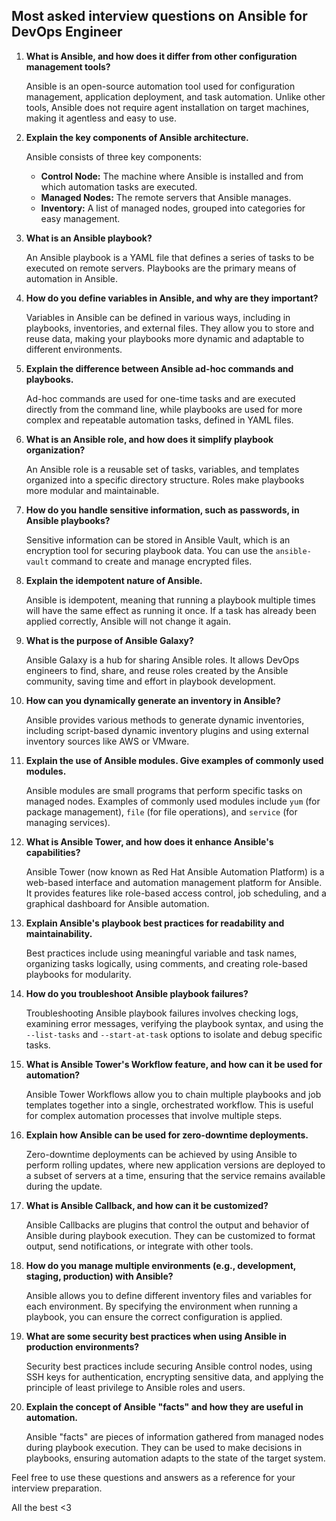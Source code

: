 ## Most asked interview questions on Ansible for DevOps Engineer

1. **What is Ansible, and how does it differ from other configuration management tools?**

   Ansible is an open-source automation tool used for configuration management, application deployment, and task automation. Unlike other tools, Ansible does not require agent installation on target machines, making it agentless and easy to use.

2. **Explain the key components of Ansible architecture.**

   Ansible consists of three key components: 
   - **Control Node:** The machine where Ansible is installed and from which automation tasks are executed.
   - **Managed Nodes:** The remote servers that Ansible manages.
   - **Inventory:** A list of managed nodes, grouped into categories for easy management.

3. **What is an Ansible playbook?**

   An Ansible playbook is a YAML file that defines a series of tasks to be executed on remote servers. Playbooks are the primary means of automation in Ansible.

4. **How do you define variables in Ansible, and why are they important?**

   Variables in Ansible can be defined in various ways, including in playbooks, inventories, and external files. They allow you to store and reuse data, making your playbooks more dynamic and adaptable to different environments.

5. **Explain the difference between Ansible ad-hoc commands and playbooks.**

   Ad-hoc commands are used for one-time tasks and are executed directly from the command line, while playbooks are used for more complex and repeatable automation tasks, defined in YAML files.

6. **What is an Ansible role, and how does it simplify playbook organization?**

   An Ansible role is a reusable set of tasks, variables, and templates organized into a specific directory structure. Roles make playbooks more modular and maintainable.

7. **How do you handle sensitive information, such as passwords, in Ansible playbooks?**

   Sensitive information can be stored in Ansible Vault, which is an encryption tool for securing playbook data. You can use the `ansible-vault` command to create and manage encrypted files.

8. **Explain the idempotent nature of Ansible.**

   Ansible is idempotent, meaning that running a playbook multiple times will have the same effect as running it once. If a task has already been applied correctly, Ansible will not change it again.

9. **What is the purpose of Ansible Galaxy?**

   Ansible Galaxy is a hub for sharing Ansible roles. It allows DevOps engineers to find, share, and reuse roles created by the Ansible community, saving time and effort in playbook development.

10. **How can you dynamically generate an inventory in Ansible?**

    Ansible provides various methods to generate dynamic inventories, including script-based dynamic inventory plugins and using external inventory sources like AWS or VMware.

11. **Explain the use of Ansible modules. Give examples of commonly used modules.**

    Ansible modules are small programs that perform specific tasks on managed nodes. Examples of commonly used modules include `yum` (for package management), `file` (for file operations), and `service` (for managing services).

12. **What is Ansible Tower, and how does it enhance Ansible's capabilities?**

    Ansible Tower (now known as Red Hat Ansible Automation Platform) is a web-based interface and automation management platform for Ansible. It provides features like role-based access control, job scheduling, and a graphical dashboard for Ansible automation.

13. **Explain Ansible's playbook best practices for readability and maintainability.**

    Best practices include using meaningful variable and task names, organizing tasks logically, using comments, and creating role-based playbooks for modularity.

14. **How do you troubleshoot Ansible playbook failures?**

    Troubleshooting Ansible playbook failures involves checking logs, examining error messages, verifying the playbook syntax, and using the `--list-tasks` and `--start-at-task` options to isolate and debug specific tasks.

15. **What is Ansible Tower's Workflow feature, and how can it be used for automation?**

    Ansible Tower Workflows allow you to chain multiple playbooks and job templates together into a single, orchestrated workflow. This is useful for complex automation processes that involve multiple steps.

16. **Explain how Ansible can be used for zero-downtime deployments.**

    Zero-downtime deployments can be achieved by using Ansible to perform rolling updates, where new application versions are deployed to a subset of servers at a time, ensuring that the service remains available during the update.

17. **What is Ansible Callback, and how can it be customized?**

    Ansible Callbacks are plugins that control the output and behavior of Ansible during playbook execution. They can be customized to format output, send notifications, or integrate with other tools.

18. **How do you manage multiple environments (e.g., development, staging, production) with Ansible?**

    Ansible allows you to define different inventory files and variables for each environment. By specifying the environment when running a playbook, you can ensure the correct configuration is applied.

19. **What are some security best practices when using Ansible in production environments?**

    Security best practices include securing Ansible control nodes, using SSH keys for authentication, encrypting sensitive data, and applying the principle of least privilege to Ansible roles and users.

20. **Explain the concept of Ansible "facts" and how they are useful in automation.**

    Ansible "facts" are pieces of information gathered from managed nodes during playbook execution. They can be used to make decisions in playbooks, ensuring automation adapts to the state of the target system.

Feel free to use these questions and answers as a reference for your interview preparation.

All the best <3